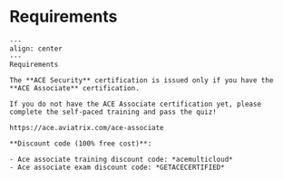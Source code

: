 # Requirements

```{figure} images/security-quiz.png
---
align: center
---
Requirements
```

```{caution}
The **ACE Security** certification is issued only if you have the **ACE Associate** certification.

If you do not have the ACE Associate certification yet, please complete the self-paced training and pass the quiz!

https://ace.aviatrix.com/ace-associate

**Discount code (100% free cost)**:

- Ace associate training discount code: *acemulticloud*
- Ace associate exam discount code: *GETACECERTIFIED*
```




